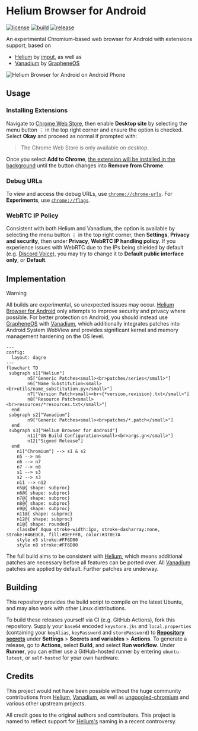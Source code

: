 # Helium Browser for Android

[![license](https://img.shields.io/badge/License-GPLv3-blue.svg)](https://github.com/jqssun/android-helium-browser/blob/main/LICENSE)
[![build](https://img.shields.io/github/actions/workflow/status/jqssun/android-helium-browser/build.yml)](https://github.com/jqssun/android-helium-browser/actions/workflows/build.yml)
[![release](https://img.shields.io/github/v/release/jqssun/android-helium-browser)](https://github.com/jqssun/android-helium-browser/releases)

An experimental Chromium-based web browser for Android with extensions support, based on
- [Helium](https://github.com/imputnet/helium) by [imput](https://github.com/imputnet), as well as 
- [Vanadium](https://github.com/GrapheneOS/Vanadium) by [GrapheneOS](https://github.com/GrapheneOS)

<img alt="Helium Browser for Android on Android Phone" src="https://github.com/user-attachments/assets/e48b7f55-c9db-4919-b398-bd0395a92af7" />

## Usage

### Installing Extensions

Navigate to [Chrome Web Store](https://chromewebstore.google.com/), then enable **Desktop site** by selecting the menu button <kbd>⋮</kbd> in the top right corner and ensure the option is checked. Select **Okay** and proceed as normal if prompted with:
> The Chrome Web Store is only available on desktop.
 
Once you select **Add to Chrome**, [the extension will be installed in the background](https://support.google.com/chrome_webstore/answer/2664769) until the button changes into **Remove from Chrome**.

### Debug URLs

To view and access the debug URLs, use [`chrome://chrome-urls`](chrome://chrome-urls). For **Experiments**, use [`chrome://flags`](chrome://flags).

### WebRTC IP Policy

Consistent with both Helium and Vanadium, the option is available by selecting the menu button <kbd>⋮</kbd> in the top right corner, then **Settings**, **Privacy and security**, then under **Privacy**, **WebRTC IP handling policy**. If you experience issues with WebRTC due to the IPs being shielded by default (e.g. [Discord Voice](https://discord.com/blog/how-discord-handles-two-and-half-million-concurrent-voice-users-using-webrtc)), you may try to change it to **Default public interface only**, or **Default**.

## Implementation

> [!WARNING]
> All builds are experimental, so unexpected issues may occur. [Helium Browser for Android](#helium-browser-for-android) only attempts to improve security and privacy where possible. For better protection on Android, you should instead use [GrapheneOS](https://grapheneos.org) with [Vanadium](https://vanadium.app), which additionally integrates patches into Android System WebView and provides significant kernel and memory management hardening on the OS level.

```mermaid
---
config:
  layout: dagre
---
flowchart TD
 subgraph s1["Helium"]
        n5["Generic Patches<small><br>patches/series</small>"]
        n6["Name Substitution<small><br>utils/name_substitution.py</small>"]
        n7["Version Patch<small><br>{*version,revision}.txt</small>"]
        n8["Resource Patch<small><br>resources/*resources.txt</small>"]
  end
 subgraph s2["Vanadium"]
        n9["Generic Patches<small><br>patches/*.patch</small>"]
  end
 subgraph s3["Helium Browser for Android"]
        n11["GN Build Configuration<small><br>args.gn</small>"]
        n12["Signed Release"]
  end
    n1["Chromium"] --> s1 & s2
    n5 --> n6
    n6 --> n7
    n7 --> n8
    s1 --> s3
    s2 --> s3
    n11 --> n12
    n5@{ shape: subproc}
    n6@{ shape: subproc}
    n7@{ shape: subproc}
    n8@{ shape: subproc}
    n9@{ shape: subproc}
    n11@{ shape: subproc}
    n12@{ shape: subproc}
    n1@{ shape: rounded}
    classDef Aqua stroke-width:1px, stroke-dasharray:none, stroke:#46EDC8, fill:#DEFFF8, color:#378E7A
    style n5 stroke:#FF6D00
    style n8 stroke:#FF6D00
```

The full build aims to be consistent with [Helium](https://github.com/imputnet/helium-linux), which means additional patches are necessary before all features can be ported over. All [Vanadium](https://github.com/GrapheneOS/Vanadium) patches are applied by default. Further patches are underway.

## Building

This repository provides the build script to compile on the latest Ubuntu, and may also work with other Linux distributions.

To build these releases yourself via CI (e.g. GitHub Actions), fork this repository. Supply your `base64` encoded `keystore.jks` and `local.properties` (containing your `keyAlias`, `keyPassword` and `storePassword`) to [**Repository secrets**](https://github.com/jqssun/android-helium-browser/blob/main/.github/workflows/build.yml#L28-L29) under **Settings** > **Secrets and variables** > **Actions**. To generate a release, go to **Actions**, select **Build**, and select **Run workflow**. Under **Runner**, you can either use a GitHub-hosted runner by entering `ubuntu-latest`, or `self-hosted` for your own hardware.

## Credits

This project would not have been possible without the huge community contributions from [Helium](https://github.com/imputnet/helium), [Vanadium](https://github.com/GrapheneOS/Vanadium), as well as [ungoogled-chromium](https://github.com/ungoogled-software/ungoogled-chromium) and various other upstream projects. 

All credit goes to the original authors and contributors. This project is named to reflect support for [Helium's](https://helium.computer) naming in a recent controversy.